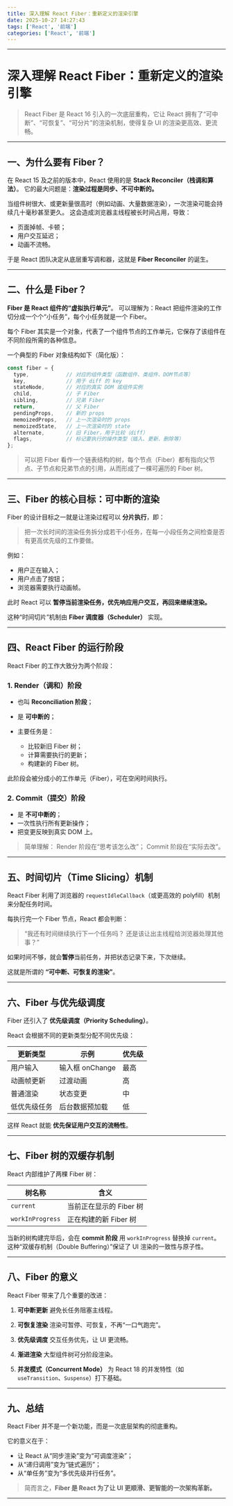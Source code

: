 ```yaml
---
title: 深入理解 React Fiber：重新定义的渲染引擎
date: 2025-10-27 14:27:43
tags: ['React', '前端']
categories: ['React', '前端']
---
```


---

# 深入理解 React Fiber：重新定义的渲染引擎

> React Fiber 是 React 16 引入的一次底层重构，它让 React 拥有了“可中断”、“可恢复”、“可分片”的渲染机制，使得复杂 UI 的渲染更高效、更流畅。

---

## 一、为什么要有 Fiber？

在 React 15 及之前的版本中，React 使用的是 **Stack Reconciler（栈调和算法）**。
它的最大问题是：**渲染过程是同步、不可中断的。**

当组件树很大、或更新量很高时（例如动画、大量数据渲染），一次渲染可能会持续几十毫秒甚至更久。
这会造成浏览器主线程被长时间占用，导致：

- 页面掉帧、卡顿；
- 用户交互延迟；
- 动画不流畅。

于是 React 团队决定从底层重写调和器，这就是 **Fiber Reconciler** 的诞生。

---

## 二、什么是 Fiber？

**Fiber 是 React 组件的“虚拟执行单元”**。
可以理解为：React 把组件渲染的工作切分成一个个“小任务”，每个小任务就是一个 Fiber。

每个 Fiber 其实是一个对象，代表了一个组件节点的工作单元，它保存了该组件在不同阶段所需的各种信息。

一个典型的 Fiber 对象结构如下（简化版）：

```js
const fiber = {
  type,            // 对应的组件类型（函数组件、类组件、DOM节点等）
  key,             // 用于 diff 的 key
  stateNode,       // 对应的真实 DOM 或组件实例
  child,           // 子 Fiber
  sibling,         // 兄弟 Fiber
  return,          // 父 Fiber
  pendingProps,    // 新的 props
  memoizedProps,   // 上一次渲染时的 props
  memoizedState,   // 上一次渲染时的 state
  alternate,       // 旧 Fiber，用于比较（diff）
  flags,           // 标记要执行的操作类型（插入、更新、删除等）
};
```

> 可以把 Fiber 看作一个链表结构的树，每个节点（Fiber）都有指向父节点、子节点和兄弟节点的引用，从而形成了一棵可遍历的 Fiber 树。

---

## 三、Fiber 的核心目标：可中断的渲染

Fiber 的设计目标之一就是让渲染过程可以 **分片执行**，即：

> 把一次长时间的渲染任务拆分成若干小任务，在每一小段任务之间检查是否有更高优先级的工作要做。

例如：

- 用户正在输入；
- 用户点击了按钮；
- 浏览器需要执行动画帧。

此时 React 可以 **暂停当前渲染任务，优先响应用户交互，再回来继续渲染。**

这种“时间切片”机制由 **Fiber 调度器（Scheduler）** 实现。

---

## 四、React Fiber 的运行阶段

React Fiber 的工作大致分为两个阶段：

### 1. **Render（调和）阶段**

- 也叫 **Reconciliation 阶段**；
- 是 **可中断的**；
- 主要任务是：

  - 比较新旧 Fiber 树；
  - 计算需要执行的更新；
  - 构建新的 Fiber 树。

此阶段会被分成小的工作单元（Fiber），可在空闲时间执行。

### 2. **Commit（提交）阶段**

- 是 **不可中断的**；
- 一次性执行所有更新操作；
- 把变更反映到真实 DOM 上。

> 简单理解：
> Render 阶段在“思考该怎么改”；
> Commit 阶段在“实际去改”。

---

## 五、时间切片（Time Slicing）机制

React Fiber 利用了浏览器的 `requestIdleCallback`（或更高效的 polyfill）机制来分配任务时间。

每执行完一个 Fiber 节点，React 都会判断：

> “我还有时间继续执行下一个任务吗？
> 还是该让出主线程给浏览器处理其他事？”

如果时间不够，就会**暂停**当前任务，并把状态记录下来，下次继续。

这就是所谓的 **“可中断、可恢复的渲染”**。

---

## 六、Fiber 与优先级调度

Fiber 还引入了 **优先级调度（Priority Scheduling）**。

React 会根据不同的更新类型分配不同优先级：

| 更新类型     | 示例            | 优先级 |
| ------------ | --------------- | ------ |
| 用户输入     | 输入框 onChange | 最高   |
| 动画帧更新   | 过渡动画        | 高     |
| 普通渲染     | 状态变更        | 中     |
| 低优先级任务 | 后台数据预加载  | 低     |

这样 React 就能 **优先保证用户交互的流畅性**。

---

## 七、Fiber 树的双缓存机制

React 内部维护了两棵 Fiber 树：

| 树名称           | 含义                    |
| ---------------- | ----------------------- |
| `current`        | 当前正在显示的 Fiber 树 |
| `workInProgress` | 正在构建的新 Fiber 树   |

当新的树构建完毕后，会在 **commit 阶段** 用 `workInProgress` 替换掉 `current`。
这种“双缓存机制（Double Buffering）”保证了 UI 渲染的一致性与原子性。

---

## 八、Fiber 的意义

React Fiber 带来了几个重要的改进：

1. **可中断更新**
   避免长任务阻塞主线程。

2. **可恢复渲染**
   渲染可暂停、可恢复，不再“一口气跑完”。

3. **优先级调度**
   交互任务优先，让 UI 更流畅。

4. **渐进渲染**
   大型组件树可分阶段渲染。

5. **并发模式（Concurrent Mode）**
   为 React 18 的并发特性（如 `useTransition`、`Suspense`）打下基础。

---

## 九、总结

React Fiber 并不是一个新功能，而是一次底层架构的彻底重构。

它的意义在于：

- 让 React 从“同步渲染”变为“可调度渲染”；
- 从“递归调用”变为“链式遍历”；
- 从“单任务”变为“多优先级并行任务”。

> 简而言之，**Fiber 是 React 为了让 UI 更顺滑、更智能的一次架构革新。**

---
